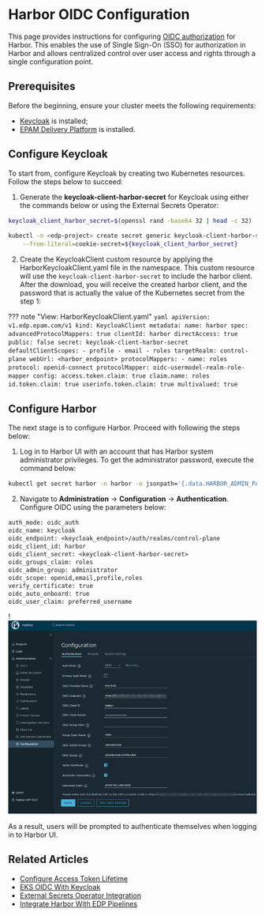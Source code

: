 # Harbor OIDC Configuration

This page provides instructions for configuring [OIDC authorization](https://openid.net/connect/) for Harbor. This enables the use of Single Sign-On (SSO) for authorization in Harbor and allows centralized control over user access and rights through a single configuration point.


## Prerequisites

Before the beginning, ensure your cluster meets the following requirements:

* [Keycloak](install-keycloak.md) is installed;
* [EPAM Delivery Platform](install-edp.md) is installed.

## Configure Keycloak

To start from, configure Keycloak by creating two Kubernetes resources. Follow the steps below to succeed:

1. Generate the **keycloak-client-harbor-secret** for Keycloak using either the commands below or using the External Secrets Operator:

  ```bash
  keycloak_client_harbor_secret=$(openssl rand -base64 32 | head -c 32)
  ```

  ```bash
  kubectl -n <edp-project> create secret generic keycloak-client-harbor-secret \
      --from-literal=cookie-secret=${keycloak_client_harbor_secret}
  ```

2. Create the KeycloakClient custom resource by applying the HarborKeycloakClient.yaml file in the <edp-project> namespace. This custom resource will use the `keycloak-client-harbor-secret` to include the harbor client. After the download, you will receive the created harbor client, and the password that is actually the value of the Kubernetes secret from the step 1:

  ??? note "View: HarborKeycloakClient.yaml"
      ```yaml
      apiVersion: v1.edp.epam.com/v1
      kind: KeycloakClient
      metadata:
        name: harbor
      spec:
        advancedProtocolMappers: true
        clientId: harbor
        directAccess: true
        public: false
        secret: keycloak-client-harbor-secret
        defaultClientScopes:
          - profile
          - email
          - roles
        targetRealm: control-plane
        webUrl: <harbor_endpoint>
        protocolMappers:
          - name: roles
            protocol: openid-connect
            protocolMapper: oidc-usermodel-realm-role-mapper
            config:
              access.token.claim: true
              claim.name: roles
              id.token.claim: true
              userinfo.token.claim: true
              multivalued: true
      ```

## Configure Harbor

The next stage is to configure Harbor. Proceed with following the steps below:

1. Log in to Harbor UI with an account that has Harbor system administrator privileges. To get the administrator password, execute the command below:

  ```bash
  kubectl get secret harbor -n harbor -o jsonpath='{.data.HARBOR_ADMIN_PASSWORD}' | base64 --decode
  ```

2. Navigate to **Administration** -> **Configuration** -> **Authentication**. Configure OIDC using the parameters below:

  ```
  auth_mode: oidc_auth
  oidc_name: keycloak
  oidc_endpoint: <keycloak_endpoint>/auth/realms/control-plane
  oidc_client_id: harbor
  oidc_client_secret: <keycloak-client-harbor-secret>
  oidc_groups_claim: roles
  oidc_admin_group: administrator
  oidc_scope: openid,email,profile,roles
  verify_certificate: true
  oidc_auto_onboard: true
  oidc_user_claim: preferred_username
  ```

  !![Harbor Authentication Configuration](../assets/operator-guide/oidc-harbor-cfg-ui.png "Harbor Authentication Configuration")

As a result, users will be prompted to authenticate themselves when logging in to Harbor UI.


## Related Articles

* [Configure Access Token Lifetime](../faq.md#how-to-change-the-lifespan-of-an-access-token-that-is-used-for-headlamp-and-oidc-login-plugin)
* [EKS OIDC With Keycloak](configure-keycloak-oidc-eks.md)
* [External Secrets Operator Integration](external-secrets-operator-integration.md)
* [Integrate Harbor With EDP Pipelines](container-registry-harbor-integration-tekton-ci.md)
